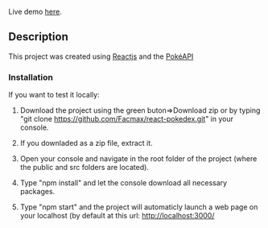 Live demo [here](https://facmax.github.io/react-pokedex/).

## Description

This project was created using [Reactjs](https://react.dev/) and the [PokéAPI](https://pokeapi.co/)

### Installation

If you want to test it locally:

1. Download the project using the green buton=>Download zip or by typing "git clone https://github.com/Facmax/react-pokedex.git" in your console.

2. If you downladed as a zip file, extract it.

3. Open your console and navigate in the root folder of the project (where the public and src folders are located).

4. Type "npm install" and let the console download all necessary packages.

5. Type "npm start" and the project will automaticly launch a web page on your localhost (by default at this url: [http://localhost:3000/](http://localhost:3000/)
